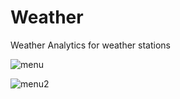 # Weather
Weather Analytics for weather stations

![menu](https://github.com/Expergefactor/Weather/commit/8f0496ef3de7f2a72d47296d0620c74f202eeaa2)

![menu2](https://github.com/Expergefactor/Weather/commit/8f0496ef3de7f2a72d47296d0620c74f202eeaa2)
